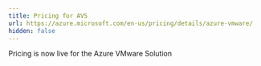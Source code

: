 ```yaml
---
title: Pricing for AVS
url: https://azure.microsoft.com/en-us/pricing/details/azure-vmware/
hidden: false
---
```

Pricing is now live for the Azure VMware Solution
